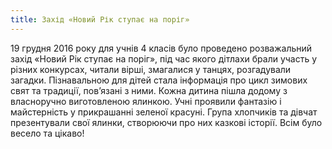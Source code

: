 ```yaml
---
title: Захід «Новий Рік ступає на поріг»
---
```


19 грудня 2016 року для учнів 4 класів було проведено розважальний захід «Новий Рік ступає на поріг», під час якого дітлахи брали участь у різних конкурсах, читали вірші, змагалися у танцях, розгадували загадки. Пізнавальною для дітей стала інформація про цикл зимових свят та традиції, пов’язані з ними. Кожна дитина пішла додому з власноручно виготовленою ялинкою. Учні проявили фантазію і майстерність у прикрашанні зеленої красуні. Група хлопчиків та дівчат презентували свої ялинки, створюючи про них казкові історії. Всім було весело та цікаво!

<slideshow id="_/72157674246969264" />
